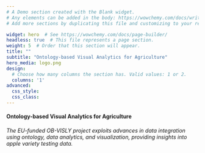 ```yaml
---
# A Demo section created with the Blank widget.
# Any elements can be added in the body: https://wowchemy.com/docs/writing-markdown-latex/
# Add more sections by duplicating this file and customizing to your requirements.

widget: hero  # See https://wowchemy.com/docs/page-builder/
headless: true  # This file represents a page section.
weight: 5  # Order that this section will appear.
title: ""
subtitle: "Ontology-based Visual Analytics for Agriculture"
hero_media: logo.png
design:
  # Choose how many columns the section has. Valid values: 1 or 2.
  columns: '1'
advanced:
  css_style:
  css_class:
---
```

#### Ontology-based Visual Analytics for Agriculture

###### The EU-funded OB-VISLY project exploits advances in data integration using ontology, data analytics, and visualization, providing insights into apple variety testing data.
